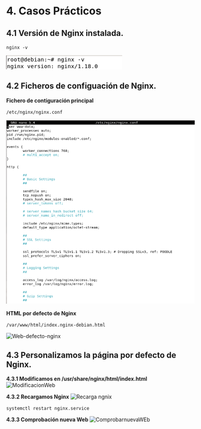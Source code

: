 # 4. Casos Prácticos

## 4.1 Versión de Nginx instalada.
```
nginx -v
```
![version-ngnix](https://github.com/juangonzalezmiret/Nginx/blob/35d88d5a4817f5d6c1385f1cfc3672906b93cf5f/Imagenes/NginxVersion.png)

## 4.2 Ficheros de configuación de Nginx.

__Fichero de contiguración principal__
```
/etc/nginx/nginx.conf
```
![Archivo-configuracion-nginx](https://github.com/juangonzalezmiret/Nginx/blob/4d4dd5e1505f31e31acef88a1048af81568e968b/Imagenes/confnginx.png)

__HTML por defecto de Nginx__
```
/var/www/html/index.nginx-debian.html  
```
![Web-defecto-nginx]()

## 4.3 Personalizamos la página por defecto de Nginx.

__4.3.1 Modificamos en /usr/share/nginx/html/index.html__
![ModificacionWeb]()


__4.3.2 Recargamos Nginx__
![Recarga ngnix]()
```
systemctl restart nginx.service
```

__4.3.3 Comprobación nueva Web__
![ComprobarnuevaWEb]()
